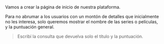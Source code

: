 Vamos a crear la página de inicio de nuestra plataforma. 

Para no abrumar a los usuarios con un montón de detalles que inicialmente no les interesa, solo queremos mostrar el nombre de las series o películas, y la puntuación general. 
> Escribí la consulta que devuelva solo el título y la puntuación.  

<div
  class='mu-erd'
  data-entities='{
    "series_peliculas": {
      "id_contenido": {
        "type": "Integer",
        "pk": true
      },
      "titulo": {
        "type": "Text"
      },
      "descripcion": {
        "type": "Text"
      },
      "creador": {
        "type": "Text"
      },
      "personajes": {
        "type": "Text"
      },
      "temporadas": {
        "type": "Integer"
      },
      "estreno": {
        "type": "Integer"
      },
      "puntuacion": {
        "type": "Real"
      }
    }
  }'>
</div>
